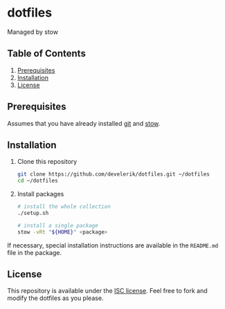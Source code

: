 # dotfiles

Managed by stow

## Table of Contents

1. [Prerequisites](#Prerequisites)
2. [Installation](#Installation)
3. [License](#License)

## Prerequisites

Assumes that you have already installed [git](https://git-scm.com) and [stow](https://www.gnu.org/software/stow).

## Installation

1. Clone this repository

   ```sh
   git clone https://github.com/develerik/dotfiles.git ~/dotfiles
   cd ~/dotfiles
   ```

2. Install packages

   ```sh
   # install the whole collection
   ./setup.sh

   # install a single package
   stow -vRt "${HOME}" <package>
   ```

If necessary, special installation instructions are available in the `README.md` file in the package.

## License

This repository is available under the [ISC license](LICENSE). Feel free to fork and modify the dotfiles as you please.
